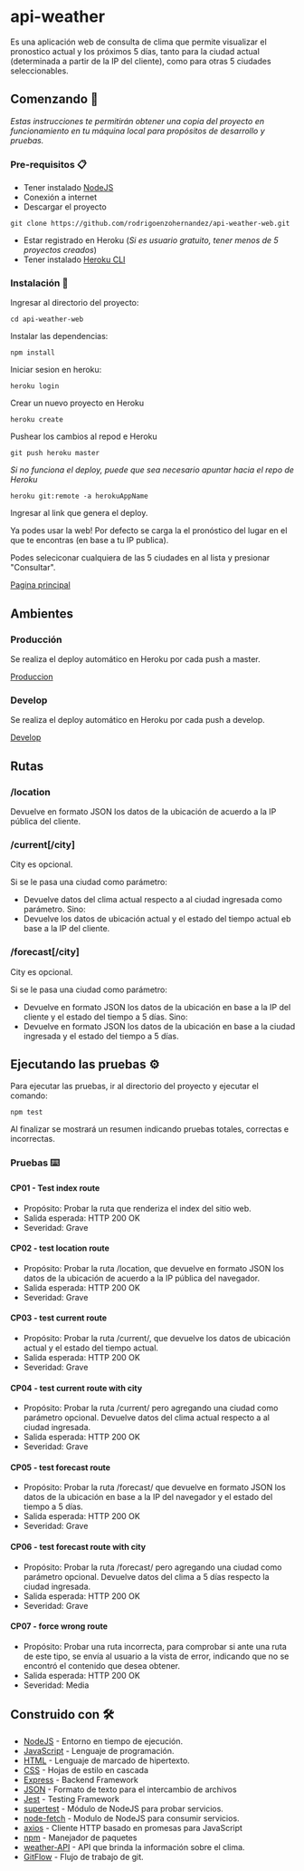 # api-weather

Es una aplicación web de consulta de clima que permite visualizar el pronostico actual y los próximos 5 días, tanto para la ciudad actual (determinada a partir de la IP del cliente), como para otras 5 ciudades seleccionables.

## Comenzando 🚀
_Estas instrucciones te permitirán obtener una copia del proyecto en funcionamiento en tu máquina local para propósitos de desarrollo y pruebas._

### Pre-requisitos 📋

* Tener instalado [NodeJS](https://nodejs.org/es/)
* Conexión a internet
* Descargar el proyecto

```
git clone https://github.com/rodrigoenzohernandez/api-weather-web.git
```

* Estar registrado en Heroku (_Si es usuario gratuito, tener menos de 5 proyectos creados_)
* Tener instalado [Heroku CLI](https://devcenter.heroku.com/articles/heroku-cli)

### Instalación 🔧

Ingresar al directorio del proyecto:
```
cd api-weather-web
```

Instalar las dependencias:
```
npm install
```

Iniciar sesion en heroku:
```
heroku login
```
Crear un nuevo proyecto en Heroku

```
heroku create
```
Pushear los cambios al repod e Heroku
```
git push heroku master
```
_Si no funciona el deploy, puede que sea necesario apuntar hacia el repo de Heroku_

```
heroku git:remote -a herokuAppName
```

Ingresar al link que genera el deploy.

Ya podes usar la web! Por defecto se carga la el pronóstico del lugar en el que te encontras (en base a tu IP publica).

Podes seleciconar cualquiera de las 5 ciudades en al lista y presionar "Consultar".

[Pagina principal](https://raw.githubusercontent.com/rodrigoenzohernandez/api-weather-web/master/public/images/img-for-readme.PNG)

## Ambientes 

### Producción

Se realiza el deploy automático en Heroku por cada push a master.

[Produccion](https://api-weather-web.herokuapp.com/)

### Develop

Se realiza el deploy automático en Heroku por cada push a develop.

[Develop](https://develop-api-weather-web.herokuapp.com/)

## Rutas

### /location

Devuelve en formato JSON los datos de la ubicación de acuerdo a la IP pública del cliente.

### /current[/city]

City es opcional.

Si se le pasa una ciudad como parámetro:
- Devuelve datos del clima actual respecto a al ciudad ingresada como parámetro.
Sino:
- Devuelve los datos de ubicación actual y el estado del tiempo actual eb base a la IP del cliente.

### /forecast[/city]

City es opcional.

Si se le pasa una ciudad como parámetro:
- Devuelve en formato JSON los datos de la ubicación en base a la IP del cliente y el estado del tiempo a 5 días.
Sino:
- Devuelve en formato JSON los datos de la ubicación en base a la ciudad ingresada y el estado del tiempo a 5 días.


## Ejecutando las pruebas ⚙️

Para ejecutar las pruebas, ir al directorio del proyecto y ejecutar el comando:

```
npm test
```

Al finalizar se mostrará un resumen indicando pruebas totales, correctas e incorrectas.

### Pruebas ⌨️

#### CP01 - Test index route

* Propósito: Probar la ruta que renderiza el index del sitio web.
* Salida esperada: HTTP 200 OK
* Severidad: Grave

#### CP02 - test location route

* Propósito: Probar la ruta /location, que devuelve en formato JSON los datos de la ubicación de acuerdo a la IP pública del navegador.
* Salida esperada: HTTP 200 OK
* Severidad: Grave

#### CP03 - test current route

* Propósito:  Probar la ruta /current/, que devuelve los datos de ubicación actual y el estado del tiempo actual.
* Salida esperada: HTTP 200 OK
* Severidad: Grave

#### CP04 - test current route with city

* Propósito: Probar la ruta /current/ pero agregando una ciudad como parámetro opcional. Devuelve datos del clima actual respecto a al ciudad ingresada.
* Salida esperada: HTTP 200 OK
* Severidad: Grave

#### CP05 - test forecast route

* Propósito: Probar la ruta /forecast/ que devuelve en formato JSON los datos de la ubicación en base a la IP del navegador y el estado del tiempo a 5 días.
* Salida esperada: HTTP 200 OK
* Severidad: Grave

#### CP06 - test forecast route with city

* Propósito: Probar la ruta /forecast/ pero agregando una ciudad como parámetro opcional.  Devuelve datos del clima a 5 días respecto la ciudad ingresada.
* Salida esperada: HTTP 200 OK
* Severidad: Grave

#### CP07 - force wrong route

* Propósito: Probar una ruta incorrecta, para comprobar si ante una ruta de este tipo, se envía al usuario a la vista de error, indicando que no se encontró el contenido que desea obtener.
* Salida esperada: HTTP 200 OK
* Severidad: Media

## Construido con 🛠️

* [NodeJS](https://nodejs.org/es/) - Entorno en tiempo de ejecución.
* [JavaScript](https://www.javascript.com/) - Lenguaje de programación.
* [HTML](https://developer.mozilla.org/es/docs/Web/HTML) - Lenguaje de marcado de hipertexto.
* [CSS](https://developer.mozilla.org/es/docs/Web/CSS) - Hojas de estilo en cascada 
* [Express](https://expressjs.com/es/) - Backend Framework
* [JSON](https://www.json.org/json-en.html) - Formato de texto para el intercambio de archivos
* [Jest](https://jestjs.io/) - Testing Framework
* [supertest](https://www.npmjs.com/package/supertest) - Módulo de NodeJS para probar servicios.
* [node-fetch](https://www.npmjs.com/package/node-fetch) - Modulo de NodeJS para consumir servicios.
* [axios](https://desarrolloweb.com/articulos/axios-ajax-cliente-http-javascript.html) - Cliente HTTP basado en promesas para JavaScript
* [npm](https://www.npmjs.com/) - Manejador de paquetes
* [weather-API](https://openweathermap.org/api) - API que brinda la información sobre el clima.
* [GitFlow](https://www.gitflow.com/) - Flujo de trabajo de git.